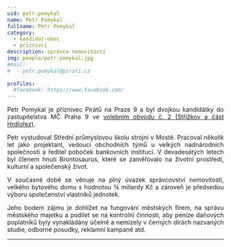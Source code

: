 ```yaml
---
uid: petr.pomykal
name: Petr Pomykal
fullname: Petr Pomykal
category:
  - kandidat-obec
  - priznivci
description: správce nemovitostí
img: people/petr-pomykal.jpg
#mail:
#  - petr.pomykal@pirati.cz
 
profiles:
  #facebook: https://www.facebook.com/
---
```

<p style='text-align: justify;'>
Petr Pomykal je příznivec Pirátů na Praze 9 a byl dvojkou kandidátky do zastupitelstva MČ Praha 9 ve <a href="/komunalni-volby-2018/strizkov/" target="_self"><u>volebním obvodu č. 2 (Střížkov a část Hrdlořez)</u></a>.
</p><p style='text-align: justify;'>
Petr vystudoval Střední průmyslovou školu strojní v Mostě. Pracoval několik let jako projektant, vedoucí obchodních týmů u velkých nadnárodních společností a ředitel poboček bankovních institucí. V devadesátých letech byl členem hnutí Brontosaurus, které se zaměřovalo na životní prostředí, kulturní a společenský život.
</p><p style='text-align: justify;'>
V současné době se věnuje na plný úvazek správcovství nemovitosti, velkého bytového domu s hodnotou ¾ miliardy Kč a zároveň je předsedou výboru společenství vlastníků jednotek.
</p><p style='text-align: justify;'>
Jeho bodem zájmu je dohlížet na fungování městských firem, na správu městského majetku a podílet se na kontrolní činnosti, aby peníze daňových poplatníků byly vynakládány účelně a nemizely v černých dírách nazvaných studie, odborné posudky, reklamní kampaně atd.
</p>

---
